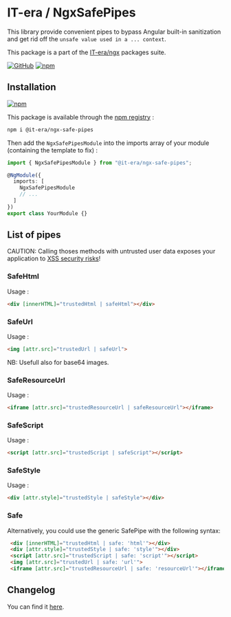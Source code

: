 # IT-era / NgxSafePipes

This library provide convenient pipes to bypass Angular built-in sanitization and get rid off the `unsafe value used in a ... context`.

This package is a part of the [IT-era/ngx](https://github.com/it-era/ngx) packages suite.

[![GitHub](https://badge.fury.io/gh/it-era%2Fngx-safe-pipes.svg)](https://badge.fury.io/gh/it-era%2Fngx-safe-pipes) [![npm](https://badge.fury.io/js/%40it-era%2Fngx-safe-pipes.svg)](https://www.npmjs.com/package/@it-era/ngx-safe-pipes)

## Installation

[![npm](https://nodei.co/npm/@it-era/ngx-safe-pipes.png?mini=true)](https://www.npmjs.com/package/@it-era/ngx-safe-pipes)

This package is available through the [npm registry](https://www.npmjs.com/package/@it-era/ngx-safe-pipes) :

```sh
npm i @it-era/ngx-safe-pipes
```

Then add the `NgxSafePipesModule` into the imports array of your module (containing the template to fix) :

```ts
import { NgxSafePipesModule } from "@it-era/ngx-safe-pipes";

@NgModule({
  imports: [
    NgxSafePipesModule
    // ...
  ]
})
export class YourModule {}
```

## List of pipes

CAUTION: Calling thoses methods with untrusted user data exposes your application to [XSS security risks](https://angular.io/guide/security#xss)!

### SafeHtml

Usage :

```HTML
<div [innerHTML]="trustedHtml | safeHtml"></div>
```

### SafeUrl

Usage :

```HTML
<img [attr.src]="trustedUrl | safeUrl">
```

NB: Usefull also for base64 images.

### SafeResourceUrl

Usage :

```HTML
<iframe [attr.src]="trustedResourceUrl | safeResourceUrl"></iframe>
```

### SafeScript

Usage :

```HTML
<script [attr.src]="trustedScript | safeScript"></script>
```

### SafeStyle

Usage :

```HTML
<div [attr.style]="trustedStyle | safeStyle"></div>
```

### Safe

Alternatively, you could use the generic SafePipe with the following syntax:

```HTML
 <div [innerHTML]="trustedHtml | safe: 'html'"></div>
 <div [attr.style]="trustedStyle | safe: 'style'"></div>
 <script [attr.src]="trustedScript | safe: 'script'"></script>
 <img [attr.src]="trustedUrl | safe: 'url'">
 <iframe [attr.src]="trustedResourceUrl | safe: 'resourceUrl'"></iframe>
```

## Changelog

You can find it [here](https://github.com/it-era/ngx-safe-pipes/blob/master/CHANGELOG.md).
